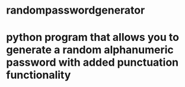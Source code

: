 # randompasswordgenerator
# python program that allows you to generate a random alphanumeric password with added punctuation functionality
